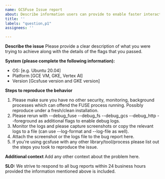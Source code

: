 ```yaml
---
name: GCSFuse Issue report
about: Describe information users can provide to enable faster interaction
title: ''
labels: "question,p1"
assignees: ''

---
```


**Describe the issue**
Please provide a clear description of what you were trying to achieve along with the details of the flags that you passed.

**System (please complete the following information):**
 - OS: [e.g. Ubuntu 20.04]
 - Platform [GCE VM, GKE, Vertex AI]
 - Version [Gcsfuse version and GKE version]

**Steps to reproduce the behavior**
1. Please make sure you have no other security, monitoring, background processes which can offend the FUSE process running. Possibly reproduce under a fresh/clean installation.
2. Please rerun with --debug_fuse --debug_fs --debug_gcs --debug_http --foreground as additional flags to enable debug logs.
3. Monitor the logs and please capture screenshots or copy the relevant logs to a file (can use --log-format and --log-file as well).
4. Attach the screenshot or the logs file to the bug report here.
5. If you're using gcsfuse with any other library/tool/process please list out the steps you took to reproduce the issue.

**Additional context**
Add any other context about the problem here.

**SLO:**
We strive to respond to all bug reports within 24 business hours provided the information mentioned above is included.
